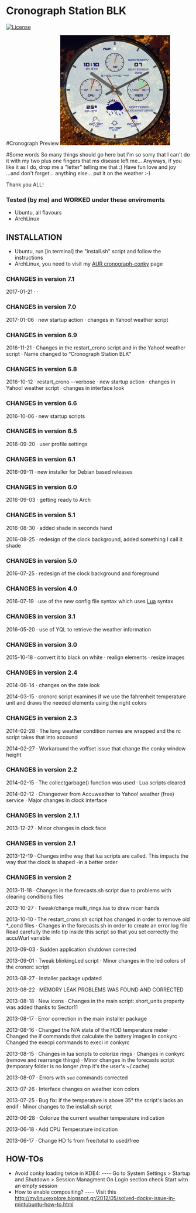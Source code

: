# Cronograph Station BLK
[![ License ](https://img.shields.io/badge/license-GPLv2-blue.svg?style=flat)](LICENSE.GPL)


#Cronograph Preview
![Cronograph Preview](https://github.com/drxspace/cronoconky/blob/master/crono-running.gif)

#Some words
So many things should go here but I'm so sorry that I can't do it with my two
plus one fingers that ms disease left me...
Anyways, if you like it as I do, drop me a "letter" telling me that :)
Have fun love and joy ...and don't forget... anything else...
put it on the weather :-)

Thank you ALL!


### Tested (by me) and WORKED under these enviroments

- Ubuntu, all flavours
- ArchLinux


## INSTALLATION

- Ubuntu, run [in terminal] the "install.sh" script and follow the instructions
- ArchLinux, you need to visit my [AUR cronograph-conky] page


### CHANGES in version 7.1

2017-01-21
· 
· 

### CHANGES in version 7.0

2017-01-06
· new startup action
· changes in Yahoo! weather script

### CHANGES in version 6.9

2016-11-21
· Changes in the restart_crono script and in the Yahoo! weather script
· Name changed to “Cronograph Station BLK”

### CHANGES in version 6.8

2016-10-12
· restart_crono --verbose
· new startup action
· changes in Yahoo! weather script
· changes in interface look

### CHANGES in version 6.6

2016-10-06
· new startup scripts

### CHANGES in version 6.5

2016-09-20
· user profile settings

### CHANGES in version 6.1

2016-09-11
· new installer for Debian based releases

### CHANGES in version 6.0

2016-09-03
· getting ready to Arch

### CHANGES in version 5.1

2016-08-30
· added shade in seconds hand

2016-08-25
· redesign of the clock background, added something I call it shade

### CHANGES in version 5.0

2016-07-25
· redesign of the clock background and foreground

### CHANGES in version 4.0

2016-07-19
· use of the new config file syntax which uses [Lua](http://www.lua.org/) syntax

### CHANGES in version 3.1

2016-05-20
· use of YQL to retrieve the weather information

### CHANGES in version 3.0

2015-10-18
· convert it to black on white
· realign elements
· resize images

### CHANGES in version 2.4

2014-06-14
· changes on the date look

2014-03-15
· cronorc script examines if we use the fahrenheit temperature unit and draws the
  needed elements using the right colors

### CHANGES in version 2.3

2014-02-28
· The long weather condition names are wrapped and the rc script takes that into
  accound

2014-02-27
· Workaround the voffset issue that change the conky window height

### CHANGES in version 2.2

2014-02-15
· The collectgarbage() function was used
· Lua scripts cleared

2014-02-12
· Changeover from Accuweather to Yahoo! weather (free) service
· Major changes in clock interface


### CHANGES in version 2.1.1

2013-12-27
· Minor changes in clock face


### CHANGES in version 2.1

2013-12-19
· Changes inthe way that lua scripts are called. This impacts the way that the
  clock is shaped -in a better order


### CHANGES in version 2

2013-11-18
· Changes in the forecasts.sh script due to problems with clearing conditions
  files

2013-10-27
· Tweak/change multi_rings.lua to draw nicer hands

2013-10-10
· The restart_crono.sh script has changed in order to remove old *_cond files
· Changes in the forecasts.sh in order to create an error log file
  Read carefully the info tip inside this script so that you set correctly the
  accuWurl variable

2013-09-03
· Sudden application shutdown corrected

2013-09-01
· Tweak blinkingLed script
· Minor changes in the led colors of the cronorc script

2013-08-27
· Installer package updated

2013-08-22
· MEMORY LEAK PROBLEMS WAS FOUND AND CORRECTED

2013-08-18
· New icons
· Changes in the main script: short_units property was added thanks to Sector11

2013-08-17
· Error correction in the main installer package

2013-08-16
· Changed the N/A state of the HDD temperature meter
· Changed the if commands that calculate the battery images in conkyrc
· Changed the execpi commands to execi in conkyrc

2013-08-15
· Changes in lua scripts to colorize rings
· Changes in conkyrc (remove and rearrange things)
· Minor changes in the forecasts script (temporary folder is no longer /tmp it's
  the user's ~/.cache)

2013-08-07
· Errors with `sed` commands corrected

2013-07-26
· Interface changes on weather icon colors

2013-07-25
· Bug fix: if the temperature is above 35° the script's lacks an endif
· Minor changes to the install.sh script

2013-06-28
· Colorize the current weather temperature indication

2013-06-18
· Add CPU Temperature indication

2013-06-17
· Change HD fs from free/total to used/free


## HOW-TOs

- Avoid conky loading twice in KDE4:
---- Go to System Settings > Startup and Shutdown > Session Managment
     On Login section check Start witn an empty session
- How to enable compositing?
---- Visit this http://mylinuxexplore.blogspot.gr/2012/05/solved-docky-issue-in-mintubuntu-how-to.html

[AUR cronograph-conky]:https://aur.archlinux.org/packages/cronograph-conky

